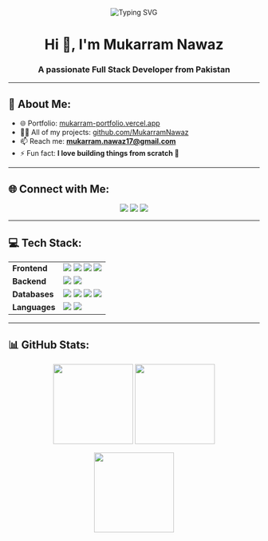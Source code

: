 <p align="center">
  <img src="https://readme-typing-svg.herokuapp.com?font=Fira+Code&weight=500&size=24&pause=1000&color=00C2FF&center=true&vCenter=true&width=600&lines=Full+Stack+Developer;MERN+%7C+Supabase+%7C+PostgreSQL;Problem+Solver+%7C+Tech+Enthusiast" alt="Typing SVG" />
</p>

<h1 align="center">Hi 👋, I'm Mukarram Nawaz</h1>
<h3 align="center">A passionate Full Stack Developer from Pakistan</h3>

---

## 💫 About Me:
- 🌐 Portfolio: [mukarram-portfolio.vercel.app](https://mukarram-portfolio.vercel.app/)  
- 👨‍💻 All of my projects: [github.com/MukarramNawaz](https://github.com/MukarramNawaz?tab=repositories)  
- 📫 Reach me: **mukarram.nawaz17@gmail.com**  
- ⚡ Fun fact: **I love building things from scratch 🚀**

---

## 🌐 Connect with Me:
<p align="center">
  <a href="https://www.linkedin.com/in/mukarram-nawaz"><img src="https://img.shields.io/badge/LinkedIn-0077B5?style=for-the-badge&logo=linkedin&logoColor=white"/></a>
  <a href="mailto:mukarram.nawaz17@gmail.com"><img src="https://img.shields.io/badge/Gmail-D14836?style=for-the-badge&logo=gmail&logoColor=white"/></a>
  <a href="https://mukarram-portfolio.vercel.app/"><img src="https://img.shields.io/badge/Portfolio-000000?style=for-the-badge&logo=vercel&logoColor=white"/></a>
</p>

---

## 💻 Tech Stack:
<p align="center">

<table>
  <tr>
    <td><b>Frontend</b></td>
    <td>
      <img src="https://img.shields.io/badge/html5-%23E34F26.svg?style=for-the-badge&logo=html5&logoColor=white"/>
      <img src="https://img.shields.io/badge/css3-%231572B6.svg?style=for-the-badge&logo=css3&logoColor=white"/>
      <img src="https://img.shields.io/badge/tailwindcss-%2338B2AC.svg?style=for-the-badge&logo=tailwind-css&logoColor=white"/>
      <img src="https://img.shields.io/badge/react-%2320232a.svg?style=for-the-badge&logo=react&logoColor=%2361DAFB"/>
    </td>
  </tr>
  <tr>
    <td><b>Backend</b></td>
    <td>
      <img src="https://img.shields.io/badge/node.js-6DA55F?style=for-the-badge&logo=node.js&logoColor=white"/>
      <img src="https://img.shields.io/badge/express.js-%23404d59.svg?style=for-the-badge&logo=express&logoColor=%2361DAFB"/>
    </td>
  </tr>
  <tr>
    <td><b>Databases</b></td>
    <td>
      <img src="https://img.shields.io/badge/mongodb-%234ea94b.svg?style=for-the-badge&logo=mongodb&logoColor=white"/>
      <img src="https://img.shields.io/badge/supabase-%233FCF8E.svg?style=for-the-badge&logo=supabase&logoColor=white"/>
      <img src="https://img.shields.io/badge/postgresql-%23316192.svg?style=for-the-badge&logo=postgresql&logoColor=white"/>
      <img src="https://img.shields.io/badge/sql-%2300599C.svg?style=for-the-badge&logo=sqlite&logoColor=white"/>
    </td>
  </tr>
  <tr>
    <td><b>Languages</b></td>
    <td>
      <img src="https://img.shields.io/badge/c++-%2300599C.svg?style=for-the-badge&logo=c%2B%2B&logoColor=white"/>
      <img src="https://img.shields.io/badge/javascript-%23323330.svg?style=for-the-badge&logo=javascript&logoColor=%23F7DF1E"/>
    </td>
  </tr>
</table>

</p>

---

## 📊 GitHub Stats:
<p align="center">
  <img src="https://github-readme-stats-five-sable-69.vercel.app/api?username=MukarramNawaz&theme=radical&hide_border=false&include_all_commits=true&count_private=true" height="160px"/>
  <img src="https://github-readme-stats-five-sable-69.vercel.app/api/streak-stats?username=MukarramNawaz&theme=radical&hide_border=false" height="160px"/>
</p>

<p align="center">
  <img src="https://github-readme-stats-five-sable-69.vercel.app/api/top-langs/?username=MukarramNawaz&theme=radical&hide_border=false&layout=compact" height="160px"/>
</p>
